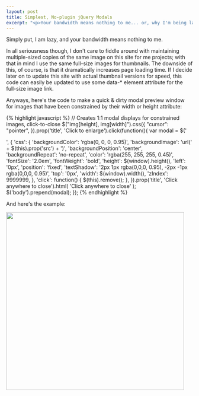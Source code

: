 ```yaml
---
layout: post
title: Simplest, No-plugin jQuery Modals
excerpt: "<p>Your bandwidth means nothing to me... or, why I'm being lazy with image loading</p>"
---
```


Simply put, I am lazy, and your bandwidth means nothing to me.

In all seriousness though, I don't care to fiddle around with 
maintaining multiple-sized copies of the same image on this site for me 
projects; with that in mind I use the same full-size images for 
thumbnails. The downside of this, of course, is that it dramatically 
increases page loading time. If I decide later on to update this site 
with actual thumbnail versions for speed, this code can easily be 
updated to use some data-* element attribute for the full-size image 
link.

Anyways, here's the code to make a quick &amp; dirty modal preview 
window for images that have been constrained by their width or height 
attribute:

{% highlight javascript %}
// Creates 1:1 modal displays for constrained images, click-to-close
$("img[height], img[width]").css({
  "cursor": "pointer", 
}).prop('title', 'Click to enlarge').click(function(){
  var modal = $('<div />', {
    'css': {
      'backgroundColor': 'rgba(0, 0, 0, 0.95)',
      'backgroundImage': 'url(' + $(this).prop('src') + ')', 
      'backgroundPosition': 'center', 
      'backgroundRepeat': 'no-repeat', 
      'color': 'rgba(255, 255, 255, 0.45)', 
      'fontSize': '2.0em', 
      'fontWeight': 'bold', 
      'height': $(window).height(), 
      'left': '0px', 
      'position': 'fixed', 
      'textShadow': '2px 1px rgba(0,0,0, 0.95), -2px -1px rgba(0,0,0, 0.95)', 
      'top': '0px', 
      'width': $(window).width(), 
      'zIndex': 9999999, 
    }, 
    'click': function() { $(this).remove(); }, 
  }).prop('title', 'Click anywhere to close').html(
    'Click anywhere to close'
  );
  $('body').prepend(modal);
});
{% endhighlight %}

And here's the example:

<img src="{{ site.url }}{{ site.images }}abstract-flower_960px.png" width="480" alt="" />
